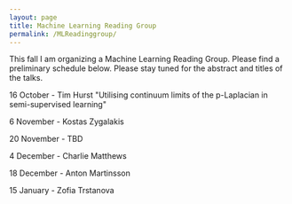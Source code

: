 ```yaml
---
layout: page
title: Machine Learning Reading Group
permalink: /MLReadinggroup/
---
```


This fall I am organizing a Machine Learning Reading Group. Please find a preliminary schedule below. Please stay tuned for the abstract and titles of the talks.

16 October - Tim Hurst "Utilising continuum limits of the p-Laplacian in semi-supervised learning"

6 November - Kostas Zygalakis

20 November - TBD

4 December - Charlie Matthews

18 December - Anton Martinsson

15 January - Zofia Trstanova